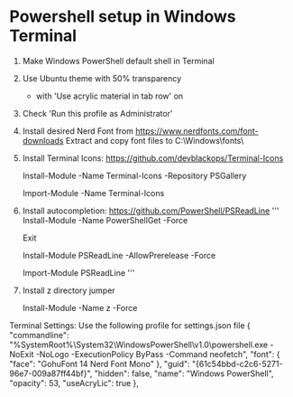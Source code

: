 # Powershell setup in Windows Terminal

1) Make Windows PowerShell default shell in Terminal

2) Use Ubuntu theme with 50% transparency
    - with 'Use acrylic material in tab row' on

3) Check 'Run this profile as Administrator'

4) Install desired Nerd Font from https://www.nerdfonts.com/font-downloads
    Extract and copy font files to C:\Windows\fonts\

5) Install Terminal Icons: https://github.com/devblackops/Terminal-Icons
   
    Install-Module -Name Terminal-Icons -Repository PSGallery
   
    Import-Module -Name Terminal-Icons
   
    
7) Install autocompletion: https://github.com/PowerShell/PSReadLine
'''
    Install-Module -Name PowerShellGet -Force
   
    Exit
   
    Install-Module PSReadLine -AllowPrerelease -Force
   
    Import-Module PSReadLine
'''

9) Install z directory jumper
    
    Install-Module -Name z -Force



Terminal Settings:
Use the following profile for settings.json file
            {
                "commandline": "%SystemRoot%\\System32\\WindowsPowerShell\\v1.0\\powershell.exe -NoExit -NoLogo -ExecutionPolicy ByPass -Command neofetch",
                "font": 
                {
                    "face": "GohuFont 14 Nerd Font Mono"
                },
                "guid": "{61c54bbd-c2c6-5271-96e7-009a87ff44bf}",
                "hidden": false,
                "name": "Windows PowerShell",
                "opacity": 53,
                "useAcryLic": true
            },
